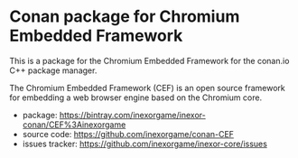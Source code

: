 # Conan package for Chromium Embedded Framework

This is a package for the Chromium Embedded Framework for the conan.io C++ package manager.

The Chromium Embedded Framework (CEF) is an open source framework for embedding a web browser engine based on the Chromium core.

  * package: https://bintray.com/inexorgame/inexor-conan/CEF%3Ainexorgame
  * source code: https://github.com/inexorgame/conan-CEF
  * issues tracker: https://github.com/inexorgame/inexor-core/issues
